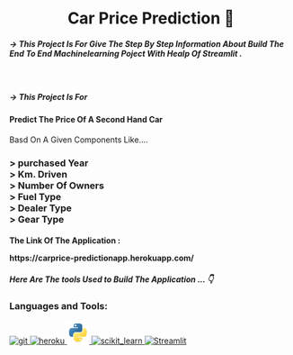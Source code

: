 <h1 align="center">Car Price Prediction 🚗</h1>

<h5> -> This Project Is For Give The Step By Step Information About Build The End To End Machinelearning  Poject With Healp Of Streamlit . </h5> <br/>

  <h5>-> This Project Is For <h4> Predict The Price Of A Second Hand Car </h4> Basd On A Given Components Like....</h5>
       <h3>
       >  purchased Year <br/>
       >  Km. Driven  <br/>
       >  Number Of Owners  <br/>
       >  Fuel Type  <br/>
       >  Dealer Type  <br/>
       >  Gear Type  <br/>
      </h3>
    
   <h4>The Link Of The Application : <p> https://carprice-predictionapp.herokuapp.com/ </p> </h4> 
    
   <h5> Here Are The tools Used to Build The Application ... 👇</h5>
    
   <h3 align="left">Languages and Tools:</h3>
   <p align="left"> 
    <a href="https://git-scm.com/" target="_blank"> <img src="https://www.vectorlogo.zone/logos/git-scm/git-scm-icon.svg" alt="git" width="40" height="40" margine = 6px/> </a> 
    <a href="https://heroku.com" target="_blank"> <img src="https://www.vectorlogo.zone/logos/heroku/heroku-icon.svg" alt="heroku" width="40" height="40" margine = 6px/> </a> 
    <a href="https://www.python.org" target="_blank"> <img src="https://raw.githubusercontent.com/devicons/devicon/master/icons/python/python-original.svg" alt="python" width="40"     height="40" margine = 6px/> </a> 
    <a href="https://scikit-learn.org/" target="_blank"> <img src="https://upload.wikimedia.org/wikipedia/commons/0/05/Scikit_learn_logo_small.svg" alt="scikit_learn" width="40"       height="40" margine = 6px/> </a> 
    <a href="https://streamlit.io/" target="_blank"> <img src="https://jobs.dataumbrella.org/logos/1599482738-streamlit2.png" alt="Streamlit" width="45"       height="45" margine = 6px/> </a> 
  </p>

    


